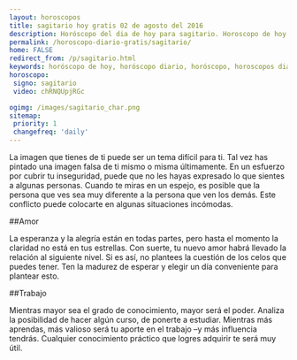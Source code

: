 ```yaml
---
layout: horoscopos
title: sagitario hoy gratis 02 de agosto del 2016 
description: Horóscopo del dia de hoy para sagitario. Horoscopo de hoy 02 de agosto del 2016. Las predicciones de amor, trabajo, vida personal gratis.
permalink: /horoscopo-diario-gratis/sagitario/
home: FALSE
redirect_from: /p/sagitario.html
keywords: horóscopo de hoy, horóscopo diario, horóscopo, horoscopos diarios gratis del dia de hoy, horóscopo diario gratis,horóscopo 2016, horóscopo esperanza gracia, horoscopo sagitario hoy, horoscop, horóscopos gratis, horoscopo sagitario, horoscopo sagitario 2016, Tarot, Astrologia, Zodíaco, sagitario, horoscopo gratis
horoscopo:
 signo: sagitario
 video: chRNQUpjRGc

ogimg: /images/sagitario_char.png
sitemap:
 priority: 1
 changefreq: 'daily'
---
```



La imagen que tienes de ti puede ser un tema difícil para ti. Tal vez has pintado una imagen falsa de ti mismo o misma últimamente. En un esfuerzo por cubrir tu inseguridad, puede que no les hayas expresado lo que sientes a algunas personas. Cuando te miras en un espejo, es posible que la persona que ves sea muy diferente a la persona que ven los demás. Este conflicto puede colocarte en algunas situaciones incómodas.

##Amor

La esperanza y la alegría están en todas partes, pero hasta el momento la claridad no está en tus estrellas. Con suerte, tu nuevo amor habrá llevado la relación al siguiente nivel. Si es así, no plantees la cuestión de los celos que puedes tener. Ten la madurez de esperar y elegir un día conveniente para plantear esto.

##Trabajo

Mientras mayor sea el grado de conocimiento, mayor será el poder. Analiza la posibilidad de hacer algún curso, de ponerte a estudiar. Mientras más aprendas, más valioso será tu aporte en el trabajo –y más influencia tendrás. Cualquier conocimiento práctico que logres adquirir te será muy útil.